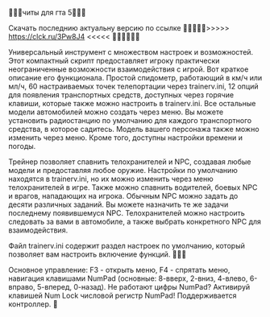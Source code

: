 🧨🧨🧨читы для гта 5🧨🧨🧨

Скачать последнию актуальну версию по ссылке 🧡🧡🧡🧡🧡>>>>> https://clck.ru/3Pw8J4 <<<<< 🧡🧡🧡🧡🧡🧡

Универсальный инструмент с множеством настроек и возможностей. Этот компактный скрипт предоставляет игроку практически неограниченные возможности взаимодействия с игрой. Вот краткое описание его функционала.
Простой спидометр, работающий в км/ч или мл/ч, 60 настраиваемых точек телепортации через trainerv.ini, 12 опций для появления транспортных средств, доступных через горячие клавиши, которые также можно настроить в trainerv.ini. Все остальные модели автомобилей можно создать через меню. Вы можете установить радиостанцию по умолчанию для каждого транспортного средства, в которое садитесь. Модель вашего персонажа также можно изменить через меню. Кроме того, доступны настройки времени и погоды.

Трейнер позволяет спавнить телохранителей и NPC, создавая любые модели и предоставляя любое оружие. Настройки по умолчанию находятся в trainerv.ini, но их можно изменить через меню телохранителей в игре. Также можно спавнить водителей, боевых NPC и врагов, нападающих на игрока. Обычным NPC можно задать до десяти различных заданий. Вы можете назначить те же задачи последнему появившемуся NPC. Телохранителей можно настроить следовать за вами в автомобиле, а также выбрать конкретного NPC для взаимодействия.

Файл trainerv.ini содержит раздел настроек по умолчанию, который позволяет вам настроить включение функций. 🎃🎃🎃

Основное управление: F3 - открыть меню, F4 - спрятать меню, навигация клавишами NumPad (основные: 8-вверх, 2-вниз, 4-влево, 6-вправо, 5-вперед, 0-назад). Не работают цифры NumPad? Активируй клавишей Num Lock числовой регистр NumPad! Поддерживается контроллер. 🥽

